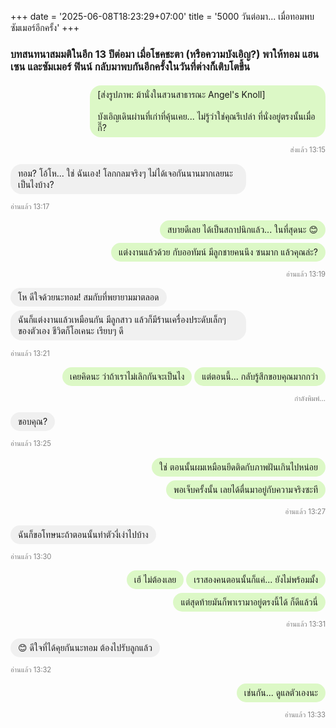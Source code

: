 +++
date = '2025-06-08T18:23:29+07:00'
title = '5000 วันต่อมา... เมื่อทอมพบซัมเมอร์อีกครั้ง'
+++

### บทสนทนาสมมติในอีก 13 ปีต่อมา เมื่อโชคชะตา (หรือความบังเอิญ?) พาให้ทอม แฮนเซน และซัมเมอร์ ฟินน์ กลับมาพบกันอีกครั้งในวันที่ต่างก็เติบโตขึ้น
<div style="text-align: right;">
  <p style="background-color: #dcf8c6; display: inline-block; padding: 6px 12px; border-radius: 18px; max-width: 70%; text-align: left; margin: 2px 0; margin-top: 4px;">[ส่งรูปภาพ: ม้านั่งในสวนสาธารณะ Angel's Knoll]<br><br>บังเอิญเดินผ่านที่เก่าที่คุ้นเคย... ไม่รู้ว่าใช่คุณรึเปล่า ที่นั่งอยู่ตรงนั้นเมื่อกี๊?</p>
  <p style="font-size: 0.8em; color: grey;">ส่งแล้ว 13:15</p>
</div>

<div>
  <p style="background-color: #f0f0f0; display: inline-block; padding: 6px 12px; border-radius: 18px; max-width: 70%; text-align: left; margin: 2px 0; margin-top: 4px;">ทอม? โอ้โห... ใช่ ฉันเอง! โลกกลมจริงๆ ไม่ได้เจอกันนานมากเลยนะ เป็นไงบ้าง?</p>
  <p style="font-size: 0.8em; color: grey;">อ่านแล้ว 13:17</p>
</div>

<div style="text-align: right;">
  <p style="background-color: #dcf8c6; display: inline-block; padding: 6px 12px; border-radius: 18px; max-width: 70%; text-align: left; margin: 2px 0; margin-top: 4px;">สบายดีเลย ได้เป็นสถาปนิกแล้ว... ในที่สุดนะ 😊</p>
  <p style="background-color: #dcf8c6; display: inline-block; padding: 6px 12px; border-radius: 18px; max-width: 70%; text-align: left; margin: 2px 0; margin-top: 4px;">แต่งงานแล้วด้วย กับออทัมน์ มีลูกชายคนนึง ซนมาก แล้วคุณล่ะ?</p>
  <p style="font-size: 0.8em; color: grey;">อ่านแล้ว 13:19</p>
</div>

<div>
  <p style="background-color: #f0f0f0; display: inline-block; padding: 6px 12px; border-radius: 18px; max-width: 70%; text-align: left; margin: 2px 0; margin-top: 4px;">โห ดีใจด้วยนะทอม! สมกับที่พยายามมาตลอด</p>
  <p style="background-color: #f0f0f0; display: inline-block; padding: 6px 12px; border-radius: 18px; max-width: 70%; text-align: left; margin: 2px 0; margin-top: 4px;">ฉันก็แต่งงานแล้วเหมือนกัน มีลูกสาว แล้วก็มีร้านเครื่องประดับเล็กๆ ของตัวเอง ชีวิตก็โอเคนะ เรียบๆ ดี</p>
  <p style="font-size: 0.8em; color: grey;">อ่านแล้ว 13:21</p>
</div>

<div style="text-align: right;">
  <p style="background-color: #dcf8c6; display: inline-block; padding: 6px 12px; border-radius: 18px; max-width: 70%; text-align: left; margin: 2px 0; margin-top: 4px;">เคยคิดนะ ว่าถ้าเราไม่เลิกกันจะเป็นไง</p>
  <p style="background-color: #dcf8c6; display: inline-block; padding: 6px 12px; border-radius: 18px; max-width: 70%; text-align: left; margin: 2px 0; margin-top: 4px;">แต่ตอนนี้... กลับรู้สึกขอบคุณมากกว่า</p>
  <p style="font-size: 0.8em; color: grey;">กำลังพิมพ์...</p>
</div>

<div>
  <p style="background-color: #f0f0f0; display: inline-block; padding: 6px 12px; border-radius: 18px; max-width: 70%; text-align: left; margin: 2px 0; margin-top: 4px;">ขอบคุณ?</p>
  <p style="font-size: 0.8em; color: grey;">อ่านแล้ว 13:25</p>
</div>

<div style="text-align: right;">
  <p style="background-color: #dcf8c6; display: inline-block; padding: 6px 12px; border-radius: 18px; max-width: 70%; text-align: left; margin: 2px 0; margin-top: 4px;">ใช่ ตอนนั้นผมเหมือนยึดติดกับภาพฝันเกินไปหน่อย</p>
  <p style="background-color: #dcf8c6; display: inline-block; padding: 6px 12px; border-radius: 18px; max-width: 70%; text-align: left; margin: 2px 0; margin-top: 4px;">พอเจ็บครั้งนั้น เลยได้ตื่นมาอยู่กับความจริงซะที</p>
  <p style="font-size: 0.8em; color: grey;">อ่านแล้ว 13:27</p>
</div>

<div>
  <p style="background-color: #f0f0f0; display: inline-block; padding: 6px 12px; border-radius: 18px; max-width: 70%; text-align: left; margin: 2px 0; margin-top: 4px;">ฉันก็ขอโทษนะถ้าตอนนั้นทำตัวงี่เง่าไปบ้าง</p>
  <p style="font-size: 0.8em; color: grey;">อ่านแล้ว 13:30</p>
</div>

<div style="text-align: right;">
  <p style="background-color: #dcf8c6; display: inline-block; padding: 6px 12px; border-radius: 18px; max-width: 70%; text-align: left; margin: 2px 0; margin-top: 4px;">เฮ้ ไม่ต้องเลย</p>
  <p style="background-color: #dcf8c6; display: inline-block; padding: 6px 12px; border-radius: 18px; max-width: 70%; text-align: left; margin: 2px 0; margin-top: 4px;">เราสองคนตอนนั้นก็แค่... ยังไม่พร้อมมั้ง</p>
  <p style="background-color: #dcf8c6; display: inline-block; padding: 6px 12px; border-radius: 18px; max-width: 70%; text-align: left; margin: 2px 0; margin-top: 4px;">แต่สุดท้ายมันก็พาเรามาอยู่ตรงนี้ได้ ก็ดีแล้วนี่</p>
  <p style="font-size: 0.8em; color: grey;">อ่านแล้ว 13:31</p>
</div>

<div>
  <p style="background-color: #f0f0f0; display: inline-block; padding: 6px 12px; border-radius: 18px; max-width: 70%; text-align: left; margin: 2px 0; margin-top: 4px;">😊 ดีใจที่ได้คุยกันนะทอม ต้องไปรับลูกแล้ว</p>
  <p style="font-size: 0.8em; color: grey;">อ่านแล้ว 13:32</p>
</div>

<div style="text-align: right;">
  <p style="background-color: #dcf8c6; display: inline-block; padding: 6px 12px; border-radius: 18px; max-width: 70%; text-align: left; margin: 2px 0; margin-top: 4px;">เช่นกัน... ดูแลตัวเองนะ</p>
  <p style="font-size: 0.8em; color: grey;">อ่านแล้ว 13:33</p>
</div>